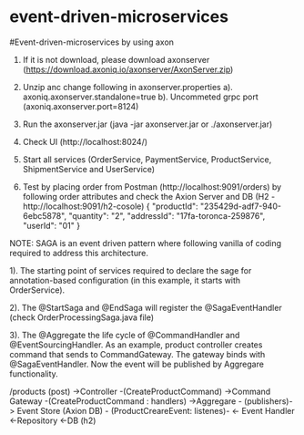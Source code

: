 # event-driven-microservices
#Event-driven-microservices by using axon

1. If it is not download, please download axonserver (https://download.axoniq.io/axonserver/AxonServer.zip)
2. Unzip anc change following in axonserver.properties
a). axoniq.axonserver.standalone=true
b). Uncommeted grpc port (axoniq.axonserver.port=8124)
3. Run the axonserver.jar (java -jar axonserver.jar or ./axonserver.jar)
4. Check UI (http://localhost:8024/)

5. Start all services (OrderService, PaymentService, ProductService, ShipmentService and UserService)

6. Test by placing order from Postman (http://localhost:9091/orders) by following order attributes and check the Axion Server and DB (H2 -http://localhost:9091/h2-cosole)
{
    "productId": "235429d-adf7-940-6ebc5878",
    "quantity": "2",
    "addressId": "17fa-toronca-259876",
    "userId": "01"
}



NOTE: SAGA is an event driven pattern where following vanilla of coding required to address this architecture.

1). The starting point of services required to declare the sage for annotation-based configuration (in this example, it starts with OrderService).

2). The @StartSaga and @EndSaga will register the @SagaEventHandler (check OrderProcessingSaga.java file)

3). The @Aggregate the life cycle of @CommandHandler and @EventSourcingHandler. As an example, product controller creates command that sends to 
CommandGateway. The gateway binds with @SagaEventHandler. Now the event will be published by Aggregare functionality.


/products (post) 
    ->Controller -(CreateProductCommand)
	->Command Gateway -(CreateProductCommand : handlers)
	->Aggregare - (publishers)-> Event Store (Axion DB)
	            - (ProductCreareEvent: listenes)-
				<- Event Handler <-Repository <-DB (h2)





